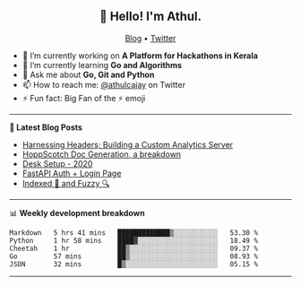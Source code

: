 <h2 align="center">👋 Hello! I'm Athul.</h2>
<p align="center">
  <a href="https://blog.athulcyriac.co">Blog</a> •
  <a href="https://twitter.com/athulcajay">Twitter</a>
</p>


- 🔭 I’m currently working on **A Platform for Hackathons in Kerala**
- 🌱 I’m currently learning **Go and Algorithms**
- 💬 Ask me about **Go, Git and Python**
- 📫 How to reach me: [@athulcajay](https://twitter.com/athulcajay) on Twitter
- ⚡ Fun fact: Big Fan of the :zap: emoji

-------

**📝 Latest Blog Posts**

<!-- BLOG-POST-LIST:START -->
- [Harnessing Headers; Building a Custom Analytics Server](https://blog.athulcyriac.xyz/analytics_from_scratch/)
- [HoppScotch Doc Generation, a breakdown](https://blog.athulcyriac.xyz/hopp-gen/)
- [Desk Setup - 2020](https://blog.athulcyriac.xyz/desk-2020/)
- [FastAPI Auth + Login Page](https://blog.athulcyriac.xyz/fastapi-auth/)
- [Indexed 🧠 and Fuzzy 🔍](https://blog.athulcyriac.xyz/zettel-search/)
<!-- BLOG-POST-LIST:END -->

-------

📊 **Weekly development breakdown**
<!--START_SECTION:waka-->
```text
Markdown   5 hrs 41 mins   █████████████▒░░░░░░░░░░░   53.30 % 
Python     1 hr 58 mins    ████▓░░░░░░░░░░░░░░░░░░░░   18.49 % 
Cheetah    1 hr            ██▒░░░░░░░░░░░░░░░░░░░░░░   09.37 % 
Go         57 mins         ██▒░░░░░░░░░░░░░░░░░░░░░░   08.93 % 
JSON       32 mins         █▒░░░░░░░░░░░░░░░░░░░░░░░   05.15 % 
```
<!--END_SECTION:waka-->

-------
